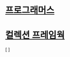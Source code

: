 # [프로그래머스](https://github.com/jsjune/algorithm_practice/wiki/%ED%94%84%EB%A1%9C%EA%B7%B8%EB%9E%98%EB%A8%B8%EC%8A%A4)
# [컬렉션 프레임웍](https://github.com/jsjune/algorithm_practice/wiki/%EC%BB%AC%EB%A0%89%EC%85%98-%ED%94%84%EB%A0%88%EC%9E%84%EC%9B%8C%ED%81%AC)

[ ]
